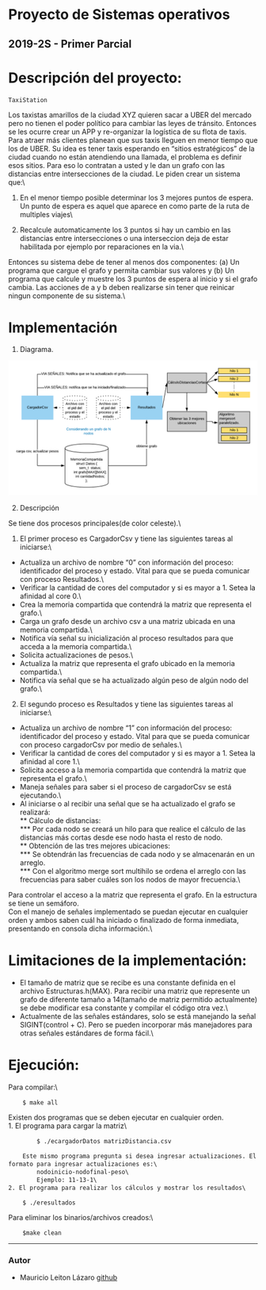Proyecto de Sistemas operativos
===============================

2019-2S - Primer Parcial
------------------------

# Descripción del proyecto:

    TaxiStation

Los taxistas amarillos de la ciudad XYZ quieren sacar a UBER del mercado pero no tienen el poder político para cambiar las leyes de tránsito. Entonces se les ocurre crear un APP y re-organizar la logística de su flota de taxis. Para atraer más clientes planean que sus taxis lleguen en menor tiempo que los de UBER. Su idea es tener taxis esperando en “sitios estratégicos” de la ciudad cuando no están atendiendo una llamada, el problema es definir esos sitios. Para eso lo contratan a usted y le dan un grafo con las distancias entre intersecciones de la ciudad. Le piden crear un sistema que:\

1) En el menor tiempo posible determinar los 3 mejores puntos de espera. Un punto de espera es aquel que aparece en como parte de la ruta de multiples viajes\

2) Recalcule automaticamente los 3 puntos si hay un cambio en las distancias entre intersecciones o una interseccion deja de estar habilitada por ejemplo por reparaciones en la via.\

Entonces su sistema debe de tener al menos dos componentes: (a) Un programa que cargue el grafo y permita cambiar sus valores y (b) Un programa que calcule y muestre los 3 puntos de espera al inicio y si el grafo cambia. Las acciones de a y b deben realizarse sin tener que reinicar ningun componente de su sistema.\

# Implementación


1. Diagrama.

![Alt text](diagrama.png "Diagrama")

2. Descripción

Se tiene dos procesos principales(de color celeste).\
1. El primer proceso es CargadorCsv y tiene las siguientes tareas al iniciarse:\

* Actualiza un archivo de nombre “0” con información del proceso: identificador del proceso y estado. Vital para que se pueda comunicar con proceso Resultados.\
* Verificar la cantidad de cores del computador y si es mayor a 1. Setea la afinidad al core 0.\
* Crea la memoria compartida que contendrá la matriz que representa el grafo.\
* Carga un grafo desde un archivo csv a una matriz ubicada en una memoria compartida.\
* Notifica vía señal su inicialización al proceso resultados para que acceda a la memoria compartida.\
* Solicita actualizaciones de pesos.\
* Actualiza la matriz que representa el grafo ubicado en la memoria compartida.\
* Notifica vía señal que se ha actualizado algún peso de algún nodo del grafo.\

2. El segundo proceso es Resultados y tiene las siguientes tareas al iniciarse:\
* Actualiza un archivo de nombre “1” con información del proceso: identificador del proceso y estado. Vital para que se pueda comunicar con proceso cargadorCsv por medio de señales.\
* Verificar la cantidad de cores del computador y si es mayor a 1. Setea la afinidad al core 1.\
* Solicita acceso a la memoria compartida que contendrá la matriz que representa el grafo.\
* Maneja señales para saber si el proceso de cargadorCsv se está ejecutando.\
* Al iniciarse o al recibir una señal que se ha actualizado el grafo se realizará:\
        ** Cálculo de distancias:\
            *** Por cada nodo se creará un hilo para que realice el cálculo de las distancias más cortas desde ese nodo hasta el resto de nodo.\
        ** Obtención de las tres mejores ubicaciones:\
            *** Se obtendrán las frecuencias de cada nodo y se almacenarán en un arreglo.\
            *** Con el algoritmo merge sort multihilo se ordena el arreglo con las frecuencias para saber cuáles son los nodos de mayor frecuencia.\

Para controlar el acceso a la matriz que representa el grafo. En la estructura se tiene un semáforo.\
Con el manejo de señales implementado se puedan ejecutar en cualquier orden y ambos saben cuál ha iniciado o finalizado de forma inmediata, presentando en consola dicha información.\

# Limitaciones de la implementación:
* El tamaño de matriz que se recibe es una constante definida en el archivo Estructuras.h(MAX). Para recibir una matriz que represente un grafo de diferente tamaño a 14(tamaño de matriz permitido actualmente) se debe modificar esa constante y compilar el código otra vez.\
* Actualmente de las señales estándares, solo se está manejando la señal SIGINT(control + C). Pero se pueden incorporar más manejadores para otras señales estándares de forma fácil.\

# Ejecución:

Para compilar:\
```
    $ make all
```

Existen dos programas que se deben ejecutar en cualquier orden.\
    1. El programa para cargar la matriz\
```
        $ ./ecargadorDatos matrizDistancia.csv
```
        Este mismo programa pregunta si desea ingresar actualizaciones. El formato para ingresar actualizaciones es:\
            nodoinicio-nodofinal-peso\
            Ejemplo: 11-13-1\
    2. El programa para realizar los cálculos y mostrar los resultados\
```
    $ ./eresultados
```

Para eliminar los binarios/archivos creados:\
```
    $make clean
```

----------------------------------
### Autor ###
* Mauricio Leiton Lázaro [github](https://github.com/mdleiton)